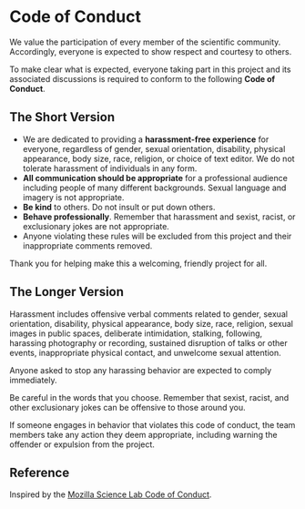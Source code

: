 # Code of Conduct

We value the participation of every member of the scientific community. Accordingly, everyone is expected to show respect and courtesy to others.

To make clear what is expected, everyone taking part in this project and its associated discussions is required to conform to the following **Code of Conduct**.

## The Short Version

* We are dedicated to providing a **harassment-free experience** for everyone, regardless of gender, sexual orientation, disability, physical appearance, body size, race, religion, or choice of text editor. We do not tolerate harassment of individuals in any form.
* **All communication should be appropriate** for a professional audience including people of many different backgrounds. Sexual language and imagery is not appropriate.
* **Be kind** to others. Do not insult or put down others.
* **Behave professionally**. Remember that harassment and sexist, racist, or exclusionary jokes are not appropriate.
* Anyone violating these rules will be excluded from this project and their inappropriate comments removed.

Thank you for helping make this a welcoming, friendly project for all.

## The Longer Version

Harassment includes offensive verbal comments related to gender, sexual orientation, disability, physical appearance, body size, race, religion, sexual images in public spaces, deliberate intimidation, stalking, following, harassing photography or recording, sustained disruption of talks or other events, inappropriate physical contact, and unwelcome sexual attention.

Anyone asked to stop any harassing behavior are expected to comply immediately.

Be careful in the words that you choose. Remember that sexist, racist, and other exclusionary jokes can be offensive to those around you.

If someone engages in behavior that violates this code of conduct, the team members take any action they deem appropriate, including warning the offender or expulsion from the project.

## Reference

Inspired by the [Mozilla Science Lab Code of Conduct](https://science.mozilla.org/code-of-conduct).
